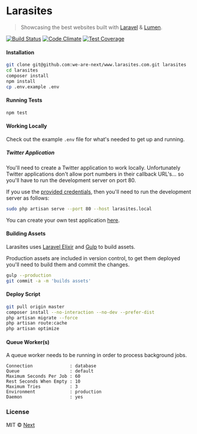 # Larasites

> Showcasing the best websites built with [Laravel](http://laravel.com/)
> & [Lumen](http://lumen.laravel.com/).

[![Build Status](https://travis-ci.org/we-are-next/www.larasites.com.svg?branch=master)](https://travis-ci.org/we-are-next/www.larasites.com)
[![Code Climate](https://codeclimate.com/github/we-are-next/www.larasites.com/badges/gpa.svg)](https://codeclimate.com/github/we-are-next/www.larasites.com)
[![Test Coverage](https://codeclimate.com/github/we-are-next/www.larasites.com/badges/coverage.svg)](https://codeclimate.com/github/we-are-next/www.larasites.com/coverage)

#### Installation

```sh
git clone git@github.com:we-are-next/www.larasites.com.git larasites
cd larasites
composer install
npm install
cp .env.example .env
```

#### Running Tests

```sh
npm test
```

#### Working Locally

Check out the example `.env` file for what's needed to get up and running.

##### Twitter Application

You'll need to create a Twitter application to work locally.  Unfortunately
Twitter applications don't allow port numbers in their callback URL's... so
you'll have to run the development server on port 80.

If you use the [provided
credentials](https://github.com/we-are-next/www.larasites.com/blob/968e321208bd9e8c7ba1417030b2a0116021b3eb/.env.example#L20-L22),
then you'll need to run the development server as follows:

```sh
sudo php artisan serve --port 80 --host larasites.local
```

You can create your own test application
[here](https://apps.twitter.com/app/new).

#### Building Assets

Larasites uses [Laravel Elixir](http://laravel.com/docs/5.1/elixir) and
[Gulp](http://gulpjs.com/) to build assets.

Production assets are included in version control, to get them deployed you'll
need to build them and commit the changes.

```sh
gulp --production
git commit -a -m 'builds assets'
```

#### Deploy Script

```sh
git pull origin master
composer install --no-interaction --no-dev --prefer-dist
php artisan migrate --force
php artisan route:cache
php artisan optimize
```

#### Queue Worker(s)

A queue worker needs to be running in order to process background jobs.

```
Connection              : database
Queue                   : default
Maximum Seconds Per Job : 60
Rest Seconds When Empty : 10
Maximum Tries           : 3
Environment             : production
Daemon                  : yes
```

### License

MIT © [Next](http://www.wearenext.co.za)
